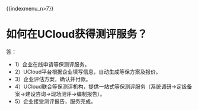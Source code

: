 {{indexmenu_n>7}}

# 如何在UCloud获得测评服务？

答：

  - 1）企业在线申请等保测评服务。
  - 2）UCloud平台根据企业填写信息，自动生成等保方案及报价。
  - 3）企业评估方案，确认并付款。
  - 4）UCloud联合等保测评机构，提供一站式等保测评服务（系统调研-\>定级备案-\>建设咨询-\>现场测评-\>编制报告）。
  - 5）企业接受测评报告，服务完成。

